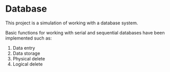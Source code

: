 # Database
This project is a simulation of working with a database system.

Basic functions for working with serial and sequential databases have been implemented such as:
  1. Data entry
  2. Data storage
  3. Physical delete
  4. Logical delete
